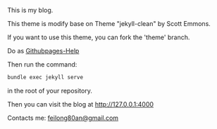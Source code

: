 This is my blog.

This theme is modify base on Theme "jekyll-clean" by Scott Emmons.

If you want to use this theme, you can fork the 'theme' branch.

Do as [Githubpages-Help](https://help.github.com/articles/using-jekyll-with-pages/)

Then run the command:

```bash
bundle exec jekyll serve
```

in the root of your repository.

Then you can visit the blog at http://127.0.0.1:4000

Contacts me: feilong80an@gmail.com
